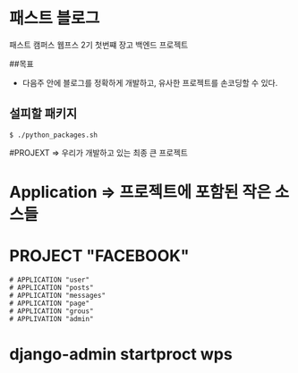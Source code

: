 # 패스트 블로그 

패스트 캠퍼스 웹프스 2기 첫번쨰 장고 백엔드 프로젝트

##목표

- 다음주 안에 블로그를 정확하게 개발하고, 유사한 프로젝트를 손코딩할 수 있다.


## 설피할 패키지

```
$ ./python_packages.sh
```

#PROJEXT => 우리가 개발하고 있는 최종 큰 프로젝트

# Application => 프로젝트에 포함된 작은 소스들

# PROJECT "FACEBOOK"
	# APPLICATION "user"
	# APPLICATION "posts"
	# APPLICATION "messages"
	# APPLICATION "page"
	# APPLICATION "grous"
	# APPLIVATION "admin"

# django-admin startproct wps 
